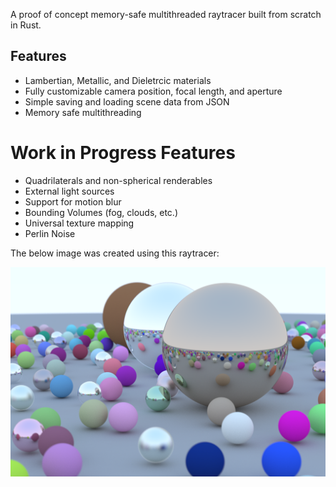 A proof of concept memory-safe multithreaded raytracer built from scratch in Rust.

## Features
- Lambertian, Metallic, and Dieletrcic materials
- Fully customizable camera position, focal length, and aperture
- Simple saving and loading scene data from JSON
- Memory safe multithreading

# Work in Progress Features
- Quadrilaterals and non-spherical renderables
- External light sources
- Support for motion blur
- Bounding Volumes (fog, clouds, etc.)
- Universal texture mapping
- Perlin Noise

The below image was created using this raytracer:

![Image of a scene rendered by this raytracer](./images/example.png)